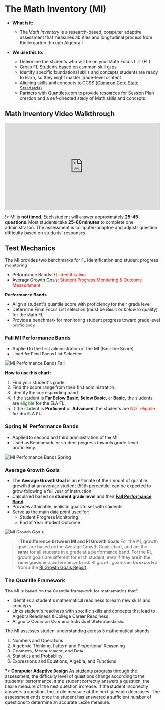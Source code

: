 # The Math Inventory (MI)

- **What is it:**
	- The *Math Inventory* is a research-based, computer adaptive assessment that measures abilities and longitudinal process from Kindergarten through Algebra II.

- **We use this to:**
	- Determine the students who will be on your Math Focus List (FL)
	- Group FL Students based on common skill gaps
	- Identify specific foundational skills and concepts students are ready to learn, so they might master grade-level content
	- Aligning skills and concpets to CCSS [(Common Core State Standards)](http://www.corestandards.org/read-the-standards/)
	- Partners with [Quantiles.com](https://www.quantiles.com/) to provide resources for Session Plan creation and a self-directed study of Math skills and concepts


## Math Inventory Video Walkthrough

<div style='max-width: 640px'><div style='position: relative; padding-bottom: 56.25%; height: 0; overflow: hidden;'><iframe width="640" height="360" src="https://web.microsoftstream.com/embed/video/3711218c-c3c2-4390-a589-d3ee59f590a3?autoplay=false&amp;showinfo=true" allowfullscreen style="border:none; position: absolute; top: 0; left: 0; right: 0; bottom: 0; height: 100%; max-width: 100%;"></iframe></div></div>


!> 	MI is **not timed**. 
	Each student will answer approximately **25-45 questions**.
	Most students take **25-60 minutes** to complete one administration.
	The assessment is computer-adaptive and adjusts question difficulty based on students' responses.



## Test Mechanics 

The MI provides two benchmarks for FL Identification and student progress monitoring
- Peformance Bands: <font color = "red">FL Identification</font>
- Average Growth Goals: <font color = "red">Student Progress Monitoring & Outcome Measurement</font>

**Performance Bands** 
- Align a student's quantile score with proficiency for their grade level
- Determine Final Focus List selection (must be _Basic_ or _below_ to qualify) for the Math FL
- Provide a benchmark for monitoring student progress toward grade level proficiency



### Fall MI Performance Bands

- Applied to the first administration of the MI (Baseline Score) 
- Used for Final Focus List Selection

![MI Performance Bands Fall](/_images/MIBandsFall.jpg)

**How to use this chart:**
1. Find your student's grade.
2. Find the score range from their first administration. 
3. Identify the corresponding band.
4. If the student is **Far Below Basic, Below Basic**, or **Basic**, the students are <font color=green>eligible</font> for the ELA FL.
5. If the student is **Proficient** or **Advanced**, the students are <font color=red> NOT eligible</font> for the ELA FL.

### Spring MI Performance Bands

- Applied to second and third administration of the MI.
- Used as Benchmark for student progress towards grade-level proficiency.

![MI Performance Bands Spring](/_images/MIBandsSpring.jpg)



### Average Growth Goals

- The **Average Growth Goal** is an estimate of the amount of quantile growth that an average student (50th percentile) can be expected to grow following a full year of instruction.
- Calculated based on **student grade level** and their [**Fall Performance Band**](#fall-mi-performance-band).
- Provides attainable, realistic goals to set with students.
- Serve as the main data point used for:
	- Student Progress Monitoring
	- End of Year Student Outcome

![MI Growth Goals](/_images/MIGrowthGoals.jpg)

>! **The difference between MI and RI Growth Goals** For the MI, growth goals are based on the Average Growth Goals chart, and are the **same** for all students in a grade at a performance band. For the RI, growth goals are different for each student, even if they are in the same grade and performance band. RI growth goals can be exported from a the [RI Growth Goals Report](sam.md).

### The Quantile Framework

The MI is based on the Quantile framework for mathematics that"
- Identifies a student's mathematical readiness to learn new skills and concepts
- Links student's readiness with specific skills and concepts that lead to Algebra Readiness & College Career Readiness
- Aligns to Common Core and Individual State standards.

The MI assesses student understanding across 5 mathematical strands:
1. Numbers and Operations
2. Algebraic Thinking, Pattern and Proportional Reasoning
3. Geometry, Measurement, and Data
4. Statistics and Probability
5. Expressions and Equations, Algebra, and Functions

?> **Computer Adaptive Design**		As students progress through the assessment, the difficulty level of questions change according to the students' performance. If the student correctly answers a question, the Lexile measure of the next question increase. If the student incorrectly answers a question, the Lexile measure of the next question decreases. The assessment ends once the student has answered a sufficient number of questions to determine an accurate Lexile measure.